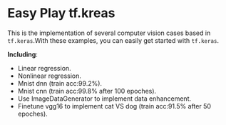 # Easy Play tf.kreas

This is the implementation of several computer vision cases based in ```tf.keras```.With these examples, you can easily get started with ```tf.keras```.

**Including**:

* Linear regression.
* Nonlinear regression.
* Mnist dnn (train acc:99.2%).
* Mnist cnn (train acc:99.8% after 100 epoches).
* Use ImageDataGenerator to implement data enhancement.
* Finetune vgg16 to implement cat VS dog (train acc:91.5% after 50 epoches).

